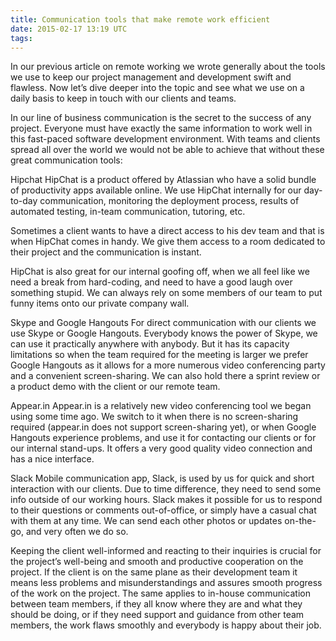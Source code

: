 ```yaml
---
title: Communication tools that make remote work efficient
date: 2015-02-17 13:19 UTC
tags:
---
```


In our previous article on remote working we wrote generally about the tools we use to keep our project management and development swift and flawless. Now let’s dive deeper into the topic and see what we use on a daily basis to keep in touch with our clients and teams.

In our line of business communication is the secret to the success of any project. Everyone must have exactly the same information to work well in this fast-paced software development environment. With teams and clients spread all over the world we would not be able to achieve that without these great communication tools:

Hipchat
HipChat is a product offered by Atlassian who have a solid bundle of productivity apps available online. We use HipChat internally for our day-to-day communication, monitoring the deployment process, results of automated testing, in-team communication, tutoring, etc.

Sometimes a client wants to have a direct access to his dev team and that is when HipChat comes in handy. We give them access to a room dedicated to their project and the communication is instant.

HipChat is also great for our internal goofing off, when we all feel like we need a break from hard-coding, and need to have a good laugh over something stupid. We can always rely on some members of our team to put funny items onto our private company wall.

Skype and Google Hangouts
For direct communication with our clients we use Skype or Google Hangouts. Everybody knows the power of Skype, we can use it practically anywhere with anybody. But it has its capacity limitations so when the team required for the meeting is larger we prefer Google Hangouts as it allows for a more numerous video conferencing party and a convenient screen-sharing. We can also hold there a sprint review or a product demo with the client or our remote team.

Appear.in
Appear.in is a relatively new video conferencing tool we began using some time ago. We switch to it when there is no screen-sharing required (appear.in does not support screen-sharing yet), or when Google Hangouts experience problems, and use it for contacting our clients or for our internal stand-ups. It offers a very good quality video connection and has a nice interface.

Slack
Mobile communication app, Slack, is used by us for quick and short interaction with our clients. Due to time difference, they need to send some info outside of our working hours. Slack makes it possible for us to respond to their questions or comments out-of-office, or simply have a casual chat with them at any time. We can send each other photos or updates on-the-go, and very often we do so.

Keeping the client well-informed and reacting to their inquiries is crucial for the project’s well-being and smooth and productive cooperation on the project. If the client is on the same plane as their development team it means less problems and misunderstandings and assures smooth progress of the work on the project. The same applies to in-house communication between team members, if they all know where they are and what they should be doing, or if they need support and guidance from other team members, the work flaws smoothly and everybody is happy about their job.
